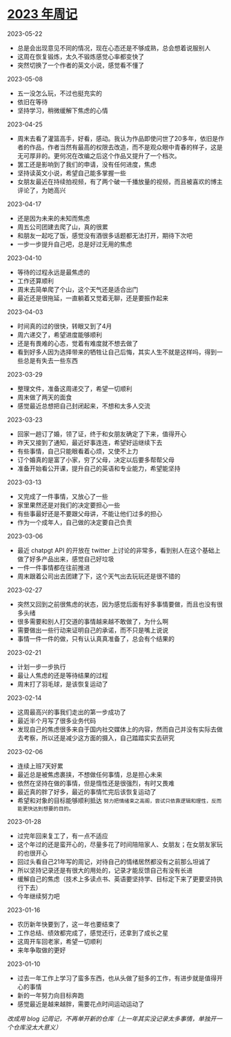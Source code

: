 # [2023 年周记](https://github.com/GeorgeCh2/blog/issues/15)

2023-05-22
* 总是会出现意见不同的情况，现在心态还是不够成熟，总会想着说服别人
* 这周在恢复锻炼，太久不锻炼感觉心率都变快了
* 突然切换了一个作者的英文小说，感觉看不懂了

2023-05-08
* 五一没怎么玩，不过也挺充实的
* 依旧在等待
* 坚持学习，稍微缓解下焦虑的心情

2023-04-25
* 周末去看了灌篮高手，好看，感动。我认为作品即使问世了20多年，依旧是作者的作品，作者当然有最高的权限去改造，而不是观众眼中青春的样子，这是无可厚非的。更何况在改编之后这个作品又提升了一个档次。
* 罢工还是影响到了我们的申请，没有任何进度，焦虑
* 坚持读英文小说，希望自己能多掌握一些
* 女朋友最近在持续拍视频，有了两个破一千播放量的视频，而且被喜欢的博主评论了，为她高兴

2023-04-17
* 还是因为未来的未知而焦虑
* 周五公司团建去爬了山，真的很累
* 和朋友一起吃了饭，感觉没有酒很多话题都无法打开，期待下次吧
* 一步一步提升自己吧，总是好过无用的焦虑

2023-04-10
* 等待的过程永远是最焦虑的
* 工作还算顺利
* 周末去简单爬了个山，这个天气还是适合出门
* 最近还是很拖延，一直躺着又觉着无聊，还是要振作起来

2023-04-03
* 时间真的过的很快，转眼又到了4月
* 周六递交了，希望进度能够顺利
* 还是有畏难的心态，觉着有难度就不想去做了
* 看到好多人因为选择带来的牺牲让自己后悔，其实人生不就是这样吗，得到一些总是有失去一些东西

2023-03-29
* 整理文件，准备这周递交了，希望一切顺利
* 周末做了两天的面食
* 感觉最近总想把自己封闭起来，不想和太多人交流

2023-03-23
* 回家一趟订了婚，领了证，终于和女朋友确定了下来，值得开心
* 昨天又接到了通知，最近好事连连，希望好运继续下去
* 有些事情，自己只能眼看着心烦，又使不上力
* 订个婚真的是富了小家，穷了父母，决定以后要多帮帮父母
* 准备开始看公开课，提升自己的英语和专业能力，希望能坚持

2023-03-13
* 又完成了一件事情，又放心了一些
* 家里果然还是对我们的决定要担心一些
* 有些事最好还是不要跟父母讲，不能让他们过多的担心
* 作为一个成年人，自己做的决定要自己负责

2023-03-06
* 最近 chatpgt API 的开放在 twitter 上讨论的非常多，看到别人在这个基础上做了好多产品出来，感觉自己好垃圾
* 一件一件事情都在往前推进
* 周末跟着公司出去团建了下，这个天气出去玩玩还是很不错的

2023-02-27
* 突然又回到之前很焦虑的状态，因为感觉后面有好多事情要做，而且也没有很多头绪
* 很多需要和别人打交道的事情越来越不敢做了，为什么啊
* 需要做出一些行动来证明自己的承诺，而不只是嘴上说说
* 事情一件一件的做，只有认认真真准备了，总会有个结果的

2023-02-21
* 计划一步一步执行
* 最让人焦虑的还是等待结果的过程
* 周末打了羽毛球，是该恢复运动了

2023-02-14
* 这周最高兴的事我们走出的第一步成功了
* 最近半个月写了很多业务代码
* 发现自己的焦虑很多来自于国内社交媒体上的内容，然而自己并没有实际去做去考察，所以还是减少这方面的摄入，自己踏踏实实去研究

2023-02-06
* 连续上班7天好累
* 最近总是被焦虑裹挟，不想做任何事情，总是担心未来
* 依然在坚持在做的事情，但是惰性还是很强烈，有时又畏难
* 最近真的胖了好多，最近的事情忙完后该恢复运动了
* 希望和对象的目标能够顺利抵达
`努力把情绪束之高阁，尝试只依靠逻辑和理性，反而能更快达到想要的目的。`

2023-01-28
* 过完年回来复工了，有一点不适应
* 这个年过的还是蛮开心的，尽量多花了时间陪陪家人、女朋友；在女朋友家玩的也很开心
* 回过头看自己21年写的周记，对待自己的情绪居然都没有之前那么坦诚了
* 所以坚持记录还是有很大的用处的，记录才能反馈自己有没有长进
* 缓解自己的焦虑（技术上多读点书、英语要坚持学、目标定下来了更要坚持执行下去）
* 今年继续努力吧
  
2023-01-16
* 农历新年快要到了，这一年也要结束了
* 工作总结、绩效都完成了，感觉还行，还拿到了成长之星
* 这周开车回老家，希望一切顺利
* 来年争取做的更好
  
2023-01-10
* 过去一年工作上学习了蛮多东西，也从头做了挺多的工作，有进步就是值得开心的事情
* 新的一年努力向目标奔跑
* 感觉最近是越来越胖，需要花点时间运动运动了

*改成用 blog 记周记，不再单开新的仓库（上一年其实没记录太多事情，单独开一个仓库没太大意义）*